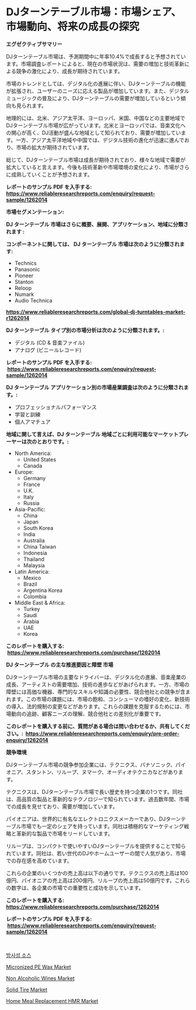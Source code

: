 <p><h1>DJターンテーブル市場：市場シェア、市場動向、将来の成長の探究</h1></p><p><strong>エグゼクティブサマリー</strong></p>
<p><p>DJターンテーブル市場は、予測期間中に年率10.4%で成長すると予想されています。市場調査レポートによると、現在の市場状況は、需要の増加と技術革新による競争の激化により、成長が期待されています。</p><p>市場のトレンドとしては、デジタル化の進展に伴い、DJターンテーブルの機能が拡張され、ユーザーのニーズに応える製品が増加しています。また、デジタルミュージックの普及により、DJターンテーブルの需要が増加しているという傾向も見られます。</p><p>地理的には、北米、アジア太平洋、ヨーロッパ、米国、中国などの主要地域でDJターンテーブル市場が広がっています。北米とヨーロッパでは、音楽文化への関心が高く、DJ活動が盛んな地域として知られており、需要が増加しています。一方、アジア太平洋地域や中国では、デジタル技術の進化が迅速に進んでおり、市場の拡大が期待されています。</p><p>総じて、DJターンテーブル市場は成長が期待されており、様々な地域で需要が拡大していると言えます。今後も技術革新や市場環境の変化により、市場がさらに成熟していくことが予想されます。</p></p>
<p><strong>レポートのサンプル PDF を入手する: <a href="https://www.reliableresearchreports.com/enquiry/request-sample/1262014">https://www.reliableresearchreports.com/enquiry/request-sample/1262014</a></strong></p>
<p><strong>市場セグメンテーション:</strong></p>
<p><strong> DJ ターンテーブル 市場はさらに概要、展開、アプリケーション、地域に分類されます :</strong></p>
<p><strong>コンポーネントに関しては、 DJ ターンテーブル 市場は次のように分類されます: &nbsp;</strong></p>
<p><ul><li>Technics</li><li>Panasonic</li><li>Pioneer</li><li>Stanton</li><li>Reloop</li><li>Numark</li><li>Audio Technica</li></ul></p>
<p><strong><a href="https://www.reliableresearchreports.com/global-dj-turntables-market-r1262014">https://www.reliableresearchreports.com/global-dj-turntables-market-r1262014</a></strong></p>
<p><strong> DJ ターンテーブル タイプ別の市場分析は次のように分類されます。:</strong></p>
<p><ul><li>デジタル (CD & 音楽ファイル)</li><li>アナログ (ビニールレコード)</li></ul></p>
<p><strong>レポートのサンプル PDF を入手する: &nbsp;<a href="https://www.reliableresearchreports.com/enquiry/request-sample/1262014">https://www.reliableresearchreports.com/enquiry/request-sample/1262014</a></strong></p>
<p><strong> DJ ターンテーブル アプリケーション別の市場産業調査は次のように分類されます。:</strong></p>
<p><ul><li>プロフェッショナルパフォーマンス</li><li>学習と訓練</li><li>個人アマチュア</li></ul></p>
<p><strong>地域に関して言えば、DJ ターンテーブル 地域ごとに利用可能なマーケットプレーヤーは次のとおりです。:</strong></p>
<p><ul>
    <li>
        North America:
        <ul>
            <li>United States</li>
            <li>Canada</li>
        </ul>
    </li>
    <li>
        Europe:
        <ul>
            <li>Germany</li>
            <li>France</li>
            <li>U.K.</li>
            <li>Italy</li>
            <li>Russia</li>
        </ul>
    </li>
    <li>
        Asia-Pacific:
        <ul>
            <li>China</li>
            <li>Japan</li>
            <li>South Korea</li>
            <li>India</li>
            <li>Australia</li>
            <li>China Taiwan</li>
            <li>Indonesia</li>
            <li>Thailand</li>
            <li>Malaysia</li>
        </ul>
    </li>
    <li>
        Latin America:
        <ul>
            <li>Mexico</li>
            <li>Brazil</li>
            <li>Argentina Korea</li>
            <li>Colombia</li>
        </ul>
    </li>
    <li>
        Middle East & Africa:
        <ul>
            <li>Turkey</li>
            <li>Saudi</li>
            <li>Arabia</li>
            <li>UAE</li>
            <li>Korea</li>
        </ul>
    </li>
    </ul></p>
<p><strong>このレポートを購入する: &nbsp;<a href="https://www.reliableresearchreports.com/purchase/1262014">https://www.reliableresearchreports.com/purchase/1262014</a></strong></p>
<p><strong>DJ ターンテーブル の主な推進要因と障壁 市場</strong></p>
<p><p>DJターンテーブル市場の主要なドライバーは、デジタル化の進展、音楽産業の成長、アーティストの需要増加、技術の進歩などがあげられます。一方、市場の障壁には高価な機器、専門的なスキルや知識の必要性、競合他社との競争が含まれます。この市場の課題には、市場の飽和、コンシューマの嗜好の変化、新技術の導入、法的規制の変更などがあります。これらの課題を克服するためには、市場動向の追跡、顧客ニーズの理解、競合他社との差別化が重要です。</p></p>
<p><strong>このレポートを購入する前に、質問がある場合は問い合わせるか、共有してください。:&nbsp; <a href="https://www.reliableresearchreports.com/enquiry/pre-order-enquiry/1262014">https://www.reliableresearchreports.com/enquiry/pre-order-enquiry/1262014</a></strong></p>
<p><strong>競争環境</strong></p>
<p><p>DJターンテーブル市場の競争参加企業には、テクニクス、パナソニック、パイオニア、スタントン、リループ、ヌマーク、オーディオテクニカなどがあります。</p><p>テクニクスは、DJターンテーブル市場で長い歴史を持つ企業の1つです。同社は、高品質の製品と革新的なテクノロジーで知られています。過去数年間、市場での成長を見せており、需要が増加しています。</p><p>パイオニアは、世界的に有名なエレクトロニクスメーカーであり、DJターンテーブル市場でも一定のシェアを持っています。同社は積極的なマーケティング戦略と革新的な製品で市場をリードしています。</p><p>リループは、コンパクトで使いやすいDJターンテーブルを提供することで知られています。同社は、若い世代のDJやホームユーザーの間で人気があり、市場での存在感を高めています。</p><p>これらの企業のいくつかの売上高は以下の通りです。テクニクスの売上高は100億円、パイオニアの売上高は200億円、リループの売上高は50億円です。これらの数字は、各企業の市場での重要性と成功を示しています。</p></p>
<p><strong>このレポートを購入する: &nbsp; <a href="https://www.reliableresearchreports.com/purchase/1262014">https://www.reliableresearchreports.com/purchase/1262014</a></strong></p>
<p><strong>レポートのサンプル PDF を入手する: &nbsp;<a href="https://www.reliableresearchreports.com/enquiry/request-sample/1262014">https://www.reliableresearchreports.com/enquiry/request-sample/1262014</a></strong><strong></strong></p>
<p>&nbsp;</p>
<p><p><a href="https://github.com/GabrielBlanda5656/Market-Research-Report-List-1/blob/main/536121817449.md">방사성 소스</a></p><p><a href="https://issuu.com/reportprime-2/docs/micronized-pe-wax-market-size-2030.pptx">Micronized PE Wax Market</a></p><p><a href="https://github.com/juancolorado15/Market-Research-Report-List-2/blob/main/non-alcoholic-wines-market.md">Non Alcoholic Wines Market</a></p><p><a href="https://www.linkedin.com/pulse/solid-tire-market-challenges-opportunities-growth-drivers-r3khc?trackingId=OJ52u6a9iq8pIPcp84tKUg%3D%3D">Solid Tire Market</a></p><p><a href="https://github.com/mahnoor2003/Market-Research-Report-List-3/blob/main/home-meal-replacement-hmr-market.md">Home Meal Replacement HMR Market</a></p></p>